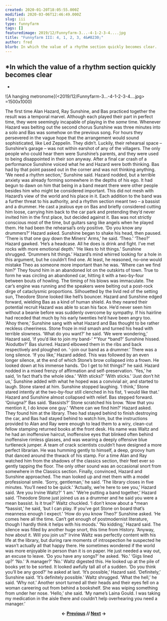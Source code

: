 ```yaml
---
created: 2020-01-20T18:05:55.000Z
modified: 2020-03-06T12:46:49.000Z
slug: iii
type: funnyfarm
tags: []
featuredimage: 2019/12/Funnyfarm-3...-4-1-2-3-4....jpg
title: "Funnyfarm III: 4, 1, 2, 3, 4&#8230;"
author: fred
blurb: In which the value of a rhythm section quickly becomes clear.
---
```

## *In which the value of a rhythm section quickly becomes clear<br>
*

![A hanging metronome](<2019/12/Funnyfarm-3...-4-1-2-3-4....jpg> =1500x1000)

The first time Alan Hazard, Ray Sunshine, and Bas practiced together the result was a temporal marvel. Although each played their part in perfect time, they were seemingly incapable of playing in the *same* time.
Whenever Hazard was belting out the second chorus Sunshine was three minutes into a solo and Bas was somehow on the previous song. For hours they persevered in the vague hope that the arrangement would sound sophisticated, like Led Zeppelin. They didn’t. Luckily, their rehearsal space – Sunshine’s garage – was not within earshot of any of the villagers. The only people who could hear them were Sunshine’s parents, and they were used to being disappointed in their son anyway.
After a final car crash of a performance Sunshine voiced what he and Hazard were both thinking. Bas had by that point passed out in the corner and was not thinking anything.
‘We need a rhythm section,’ Sunshine said.
Hazard nodded, but a terrible anxiety was already forming somewhere in the depths of his ego. It had begun to dawn on him that being in a band meant there were other people besides him who might be considered important. This did not mesh with Hazard’s view of the world and his place in it. Each addition to the band was a further threat to his authority, and a rhythm section meant two – a bassist and a drummer.
He cast a jealous eye on Bas and briefly considered cutting him loose, carrying him back to the car park and pretending they’d never invited him in the first place, but decided against it. Bas was not strictly conscious most of the time, but guitars sang like angels when he played them. He had been the rehearsal’s only positive.
‘Do you know any drummers?’ Hazard asked.
Sunshine began to shake his head, then paused. ‘There is that one guy down the Miners’ Arms,’ he said. ‘Theo.’
‘Theo?’ Hazard gawked. ‘He’s a headcase. All he does is drink and fight. I’ve met rocks with more emotional depth.’
‘He likes to hit things.’ Sunshine shrugged. ‘Drummers hit things.’
Hazard’s mind whirred looking for a hole in this argument, but he couldn’t find one. At least, he reasoned, no-one would mistake Theo as someone more important than he was.
‘Where can we find him?’
They found him in an abandoned lot on the outskirts of town. True to form he was circling an abandoned car, hitting it with a two-by-four between bouts of howling. The timing of his blows was immaculate. The car’s engine was running and the speakers were belting out a post-rock dirge of cataclysmic proportions. Silhouetted by the livid red of the setting sun, Theodore Stone looked like hell’s bouncer.
Hazard and Sunshine edged forward, wielding Bas as a kind of human shield. As they neared their potential recruit Hazard was able to scan his face. He’d never seen him without a beanie before was suddenly overcome by sympathy. If his hairline had receded that much by his early twenties he’d have been angry too.
‘Ahoy there,’ Sunshine sang with what Hazard and Bas thought to be rather reckless cheeriness.
Stone froze in mid smash and turned his head with terrible slowness.
‘What do you want?’ he said.
‘We were wondering,’ Hazard said, ‘if you’d like to join my band-’
*‘Your *band?’ Sunshine hissed.
‘Aiodutbv?’ Bas slurred.
Hazard elbowed them in the ribs and back respectively and ploughed on.
‘-join our band as a drummer.’
There was a long silence. ‘If you like,’ Hazard added.
This was followed by an even longer silence, at the end of which Stone’s brow collapsed into a frown. He looked down at his immense hands.
‘Do I get to hit things?’ he said.
Hazard nodded in a mixed frenzy of affirmation and self-preservation. ‘Yes,’ he said, ‘in fact that’s the whole idea.’
‘With sticks?’
‘With sticks.’
‘Just don’t hit us,’ Sunshine added with what he hoped was a convivial air, and started to laugh. Stone stared at him. Sunshine stopped laughing.
‘I think,’ Stone stared intently at the two-by-four still clenched in his fist, ‘I would like that.’
Hazard and Sunshine almost collapsed with relief. Bas stepped forward.
‘Qoiugna?’ Bas said.
‘Bassists?’ Stone scratched his brow. ‘Now that you mention it, I do know one guy.’
‘Where can we find him?’ Hazard asked.
They found him at the library. Theo had stayed behind to finish destroying the car, and Bas had stayed behind to watch him, but the instructions provided to Alan and Ray were enough to lead them to a wiry, clean-cut fellow stamping returned books at the front desk.
His name was Waltz and he had an inoffensive haircut, inoffensive eyes that blinked often behind inoffensive rimless glasses, and was wearing a deeply offensive blue turtleneck jumper. A team of crack scientists couldn’t have designed a more perfect librarian.
He was humming gently to himself, a deep, groovy hum that danced around the thwack of his stamp. For a time Alan and Ray watched him from the shadows of the classics section, their feet ever so gently tapping the floor.
The only other sound was an occasional snort from somewhere in the Classics section.
Finally, convinced, Hazard and Sunshine approached. The man looked up and met them with a model professional smile.
‘Sorry, gentleman,’ he said. ‘The library closes in five minutes. You’ll need to be quick.’
‘Actually, we’re here to see you,’ Hazard said. ‘Are you Irvine Waltz?’
‘I am.’
‘We’re putting a band together,’ Hazard said. ‘Theodore Stone just joined us as a drummer and he said you were a mean bassist. Is it true?’
Waltz chuckled. ‘I don’t know about a *mean *bassist,’ he said, ‘but I can play. If you’ve got Stone on board that’s meanness enough I expect.’
‘How do you know Theo?’ Sunshine asked.
‘He comes here all the time. Can’t get enough of postmodernist literature, though I hardly think it helps with his moods.’
‘No kidding,’ Hazard said. The silence was filled by another huge snort, this time from History. ‘Anyway, how about it. Will you join us?’
Irvine Waltz was perfectly content with his life at the library, but during rare moments of introspection he suspected he wasn’t actually all that happy there. He sometimes wondered if the world was more enjoyable in person than it is on paper. He just needed a way out, an excuse to leave.
‘Do you have any songs?’ he asked.
‘No.’
‘Gigs lined up?’
‘No.’
‘A manager?’
‘No.’
Waltz digested this. He looked up at the pile of books yet to be sorted. It looked awfully tall all of a sudden. ‘Do you think you’ll be any good?’ he asked at last.
‘It’s possible,’ Hazard said.
‘Definitely,’ Sunshine said. ‘It’s definitely possible.’
Waltz shrugged.
‘What the hell,’ he said. ‘Why not.’
Another snort turned all their heads and their eyes fell on a woman careering out from behind a bookshelf. She was wiping something from under her nose.
‘Hello,’ she said. ‘My name’s Laina Gould. I was taking my medication in the aisle there and couldn’t help overhearing you need a manager.’

<center><strong></strong><p><strong>← <a href="funnyfarm/ii/">Previous</a> // <a href="funnyfarm/iv/">Next</a> →</strong></p></center>